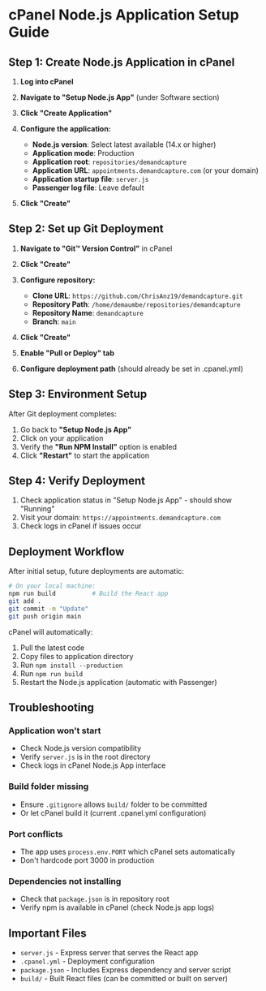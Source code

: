 # cPanel Node.js Application Setup Guide

## Step 1: Create Node.js Application in cPanel

1. **Log into cPanel**
2. **Navigate to "Setup Node.js App"** (under Software section)
3. **Click "Create Application"**
4. **Configure the application:**
   - **Node.js version**: Select latest available (14.x or higher)
   - **Application mode**: Production
   - **Application root**: `repositories/demandcapture`
   - **Application URL**: `appointments.demandcapture.com` (or your domain)
   - **Application startup file**: `server.js`
   - **Passenger log file**: Leave default

5. **Click "Create"**

## Step 2: Set up Git Deployment

1. **Navigate to "Git™ Version Control"** in cPanel
2. **Click "Create"**
3. **Configure repository:**
   - **Clone URL**: `https://github.com/ChrisAnz19/demandcapture.git`
   - **Repository Path**: `/home/demaumbe/repositories/demandcapture`
   - **Repository Name**: `demandcapture`
   - **Branch**: `main`

4. **Click "Create"**
5. **Enable "Pull or Deploy" tab**
6. **Configure deployment path** (should already be set in .cpanel.yml)

## Step 3: Environment Setup

After Git deployment completes:

1. Go back to **"Setup Node.js App"**
2. Click on your application
3. Verify the **"Run NPM Install"** option is enabled
4. Click **"Restart"** to start the application

## Step 4: Verify Deployment

1. Check application status in "Setup Node.js App" - should show "Running"
2. Visit your domain: `https://appointments.demandcapture.com`
3. Check logs in cPanel if issues occur

## Deployment Workflow

After initial setup, future deployments are automatic:

```bash
# On your local machine:
npm run build          # Build the React app
git add .
git commit -m "Update"
git push origin main
```

cPanel will automatically:
1. Pull the latest code
2. Copy files to application directory
3. Run `npm install --production`
4. Run `npm run build`
5. Restart the Node.js application (automatic with Passenger)

## Troubleshooting

### Application won't start
- Check Node.js version compatibility
- Verify `server.js` is in the root directory
- Check logs in cPanel Node.js App interface

### Build folder missing
- Ensure `.gitignore` allows `build/` folder to be committed
- Or let cPanel build it (current .cpanel.yml configuration)

### Port conflicts
- The app uses `process.env.PORT` which cPanel sets automatically
- Don't hardcode port 3000 in production

### Dependencies not installing
- Check that `package.json` is in repository root
- Verify npm is available in cPanel (check Node.js app logs)

## Important Files

- `server.js` - Express server that serves the React app
- `.cpanel.yml` - Deployment configuration
- `package.json` - Includes Express dependency and server script
- `build/` - Built React files (can be committed or built on server)

